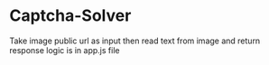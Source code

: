 # Captcha-Solver
Take image public url as input 
then read  text from image and return response
logic is in app.js file
